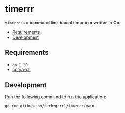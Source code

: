# timerrr

`timerrr` is a command line-based timer app written in Go.

- [Requirements](#requirements)
- [Development](#development)

## Requirements

- `go 1.20`
- [cobra-cli](https://github.com/spf13/cobra#usage)

## Development

Run the following command to run the application:

    go run github.com/techygrrrl/timerrr/main

